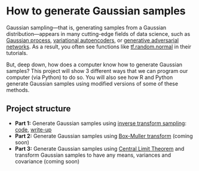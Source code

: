 # How to generate Gaussian samples

Gaussian sampling—that is, generating samples from a Gaussian distribution—appears in many cutting-edge fields of data science, such as [Gaussian process](https://en.wikipedia.org/wiki/Gaussian_process), [variational autoencoders](https://en.wikipedia.org/wiki/Autoencoder#Variational_autoencoder_(VAE)), or [generative adversarial networks](https://en.wikipedia.org/wiki/Generative_adversarial_network).
As a result, you often see functions like [tf.random.normal](https://www.tensorflow.org/api_docs/python/tf/random/normal) in their tutorials. 

But, deep down, how does a computer know how to generate Gaussian samples? This project will show 3 different ways that we can program our computer (via Python) to do so. You will also see how R and Python generate Gaussian samples using modified versions of some of these methods.

## Project structure
* **Part 1:** Generate Gaussian samples using [inverse transform sampling](https://en.wikipedia.org/wiki/Inverse_transform_sampling): [code](notebooks/part1.ipynb), [write-up](https://medium.com/@seismatica/how-to-generate-gaussian-samples-347c391b7959)
* **Part 2:** Generate Gaussian samples using [Box-Muller transform](https://en.wikipedia.org/wiki/Box%E2%80%93Muller_transform) (coming soon)
* **Part 3:** Generate Gaussian samples using [Central Limit Theorem](https://en.wikipedia.org/wiki/Central_limit_theorem) and transform Gaussian samples to have any means, variances and covariance (coming soon)